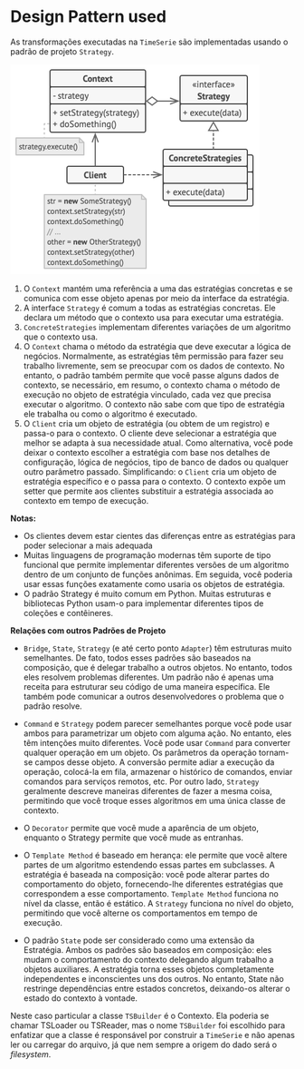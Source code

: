 # Design Pattern used 

As transformações executadas na `TimeSerie` são implementadas usando o padrão de projeto `Strategy`.

![strategy design pattern](img/strategy-pattern.png)

1. O `Context` mantém uma referência a uma das estratégias concretas e se comunica com esse objeto
apenas por meio da interface da estratégia.
2. A interface `Strategy` é comum a todas as estratégias concretas. Ele declara um método que o
contexto usa para executar uma estratégia.
3. `ConcreteStrategies` implementam diferentes variações de um algoritmo que o contexto usa.
4. O `Context` chama o método da estratégia que deve executar a lógica de negócios. Normalmente,
as estratégias têm permissão para fazer seu trabalho livremente, sem se preocupar com os dados
de contexto. No entanto, o padrão também permite que você passe alguns dados de contexto, se
necessário, em resumo, o contexto chama o método de execução no objeto de estratégia vinculado,
cada vez que precisa executar o algoritmo. O contexto não sabe com que tipo de estratégia ele
trabalha ou como o algoritmo é executado.
5. O `Client` cria um objeto de estratégia (ou obtem de um registro) e passa-o para o contexto.
O cliente deve selecionar a estratégia que melhor se adapta à sua necessidade atual. Como
alternativa, você pode deixar o contexto escolher a estratégia com base nos detalhes de
configuração, lógica de negócios, tipo de banco de dados ou qualquer outro parâmetro passado. Simplificando: o `Client` cria um objeto de estratégia específico e o passa para o contexto. O
contexto expõe um setter que permite aos clientes substituir a estratégia associada ao contexto
em tempo de execução.

**Notas:**

- Os clientes devem estar cientes das diferenças entre as estratégias para poder selecionar a mais adequada
- Muitas linguagens de programação modernas têm suporte de tipo funcional que permite implementar diferentes versões de um algoritmo dentro de um conjunto de funções anônimas. Em seguida, você poderia usar essas funções exatamente como usaria os objetos de estratégia.
- O padrão Strategy é muito comum em Python. Muitas estruturas e bibliotecas Python usam-o para implementar
diferentes tipos de coleções e contêineres.

**Relações com outros Padrões de Projeto**

- `Bridge`, `State`, `Strategy` (e até certo ponto `Adapter`) têm estruturas muito semelhantes. De fato, todos esses padrões são baseados na composição, que é delegar trabalho a outros objetos. No entanto, todos eles resolvem problemas diferentes. Um padrão não é apenas uma receita para estruturar seu código de uma maneira específica. Ele também pode comunicar a outros desenvolvedores o problema que o padrão resolve.

- `Command` e `Strategy` podem parecer semelhantes porque você pode usar ambos para parametrizar um objeto com alguma ação. No entanto, eles têm intenções muito diferentes. Você pode usar `Command` para converter qualquer operação em um objeto. Os parâmetros da operação tornam-se campos desse objeto. A conversão permite adiar a execução da operação, colocá-la em fila, armazenar o histórico de comandos, enviar comandos para serviços remotos, etc. Por outro lado, `Strategy` geralmente descreve maneiras diferentes de fazer a mesma coisa, permitindo que você troque esses algoritmos em uma única classe de contexto.

- O `Decorator` permite que você mude a aparência de um objeto, enquanto o Strategy permite que você mude as entranhas.

- O `Template Method` é baseado em herança: ele permite que você altere partes de um algoritmo estendendo essas partes em subclasses. A estratégia é baseada na composição: você pode alterar partes do comportamento do objeto, fornecendo-lhe diferentes estratégias que correspondem a esse comportamento. `Template Method`  funciona no nível da classe, então é estático. A `Strategy` funciona no nível do objeto, permitindo que você alterne os comportamentos em tempo de execução.

- O padrão `State` pode ser considerado como uma extensão da Estratégia. Ambos os padrões são baseados em composição: eles mudam o comportamento do contexto delegando algum trabalho a objetos auxiliares. A estratégia torna esses objetos completamente independentes e inconscientes uns dos outros. No entanto, State não restringe dependências entre estados concretos, deixando-os alterar o estado do contexto à vontade.

Neste caso particular a classe `TSBuilder` é o Contexto. Ela poderia se chamar TSLoader ou TSReader, mas
o nome `TSBuilder` foi escolhido para enfatizar que a classe é responsável por construir a `TimeSerie` e não apenas ler ou carregar do arquivo, já que nem sempre a origem do dado será o _filesystem_.
